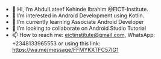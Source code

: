- 👋 Hi, I’m AbdulLateef Kehinde Ibrahim @EICT-Institute.
- 👀 I’m interested in Android Development using Kotlin.  
- 🌱 I’m currently learning Associate Android Developer 
- 💞️ I’m looking to collaborate on Android Studio Tutorial
- 📫 How to reach me: eictinstitute@gmail.com, WhatsApp: +2348133965553 or using this link: https://wa.me/message/FFMYKXTFC57IG1

<!---
EICT-Institute/EICT-Institute is a ✨ special ✨ repository because its `README.md` (this file) appears on your GitHub profile.
You can click the Preview link to take a look at your changes.
--->
